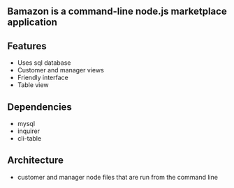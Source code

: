 ## Bamazon is a command-line node.js marketplace application

## Features
* Uses sql database
* Customer and manager views
* Friendly interface
* Table view

## Dependencies
* mysql
* inquirer
* cli-table

## Architecture
* customer and manager node files that are run from the command line

## 


